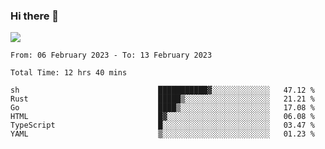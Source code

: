 ### Hi there 👋️

![](https://komarev.com/ghpvc/?username=Loner1024)

<!--START_SECTION:waka-->

```text
From: 06 February 2023 - To: 13 February 2023

Total Time: 12 hrs 40 mins

sh                               ███████████▓░░░░░░░░░░░░░   47.12 %
Rust                             █████▒░░░░░░░░░░░░░░░░░░░   21.21 %
Go                               ████▒░░░░░░░░░░░░░░░░░░░░   17.08 %
HTML                             █▓░░░░░░░░░░░░░░░░░░░░░░░   06.08 %
TypeScript                       █░░░░░░░░░░░░░░░░░░░░░░░░   03.47 %
YAML                             ▒░░░░░░░░░░░░░░░░░░░░░░░░   01.23 %
```

<!--END_SECTION:waka-->



